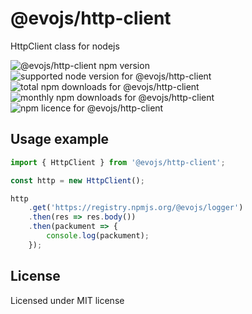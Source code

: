 # @evojs/http-client

HttpClient class for nodejs

![@evojs/http-client npm version](https://img.shields.io/npm/v/@evojs/http-client.svg) ![supported node version for @evojs/http-client](https://img.shields.io/node/v/@evojs/http-client.svg) ![total npm downloads for @evojs/http-client](https://img.shields.io/npm/dt/@evojs/http-client.svg) ![monthly npm downloads for @evojs/http-client](https://img.shields.io/npm/dm/@evojs/http-client.svg) ![npm licence for @evojs/http-client](https://img.shields.io/npm/l/@evojs/http-client.svg)

## Usage example

```typescript
import { HttpClient } from '@evojs/http-client';

const http = new HttpClient();

http
	.get('https://registry.npmjs.org/@evojs/logger')
	.then(res => res.body())
	.then(packument => {
		console.log(packument);
	});
```

## License

Licensed under MIT license
